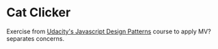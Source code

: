 # Cat Clicker
Exercise from [Udacity's Javascript Design Patterns][course] course to apply MV? separates concerns.

[course]:https://www.udacity.com/course/javascript-design-patterns--ud989
